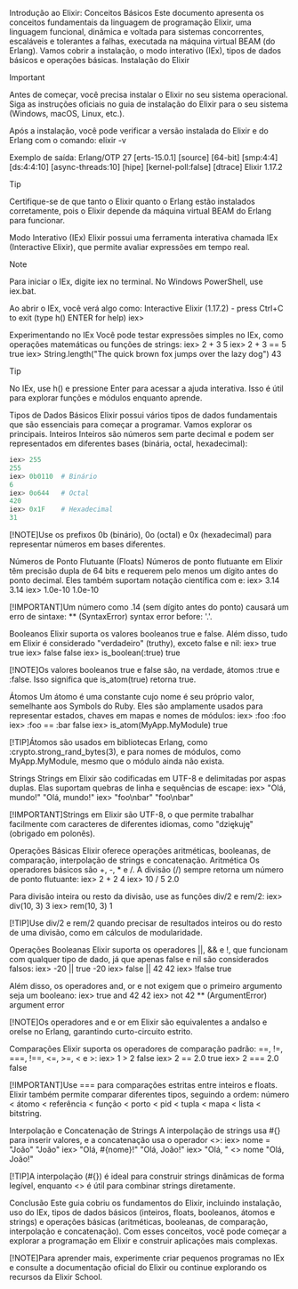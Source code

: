 Introdução ao Elixir: Conceitos Básicos
Este documento apresenta os conceitos fundamentais da linguagem de programação Elixir, uma linguagem funcional, dinâmica e voltada para sistemas concorrentes, escaláveis e tolerantes a falhas, executada na máquina virtual BEAM (do Erlang). Vamos cobrir a instalação, o modo interativo (IEx), tipos de dados básicos e operações básicas.
Instalação do Elixir

> [!IMPORTANT]
> Antes de começar, você precisa instalar o Elixir no seu sistema operacional. Siga as instruções oficiais no guia de instalação do Elixir para o seu sistema (Windows, macOS, Linux, etc.).

Após a instalação, você pode verificar a versão instalada do Elixir e do Erlang com o comando:
elixir -v

Exemplo de saída:
Erlang/OTP 27 [erts-15.0.1] [source] [64-bit] [smp:4:4] [ds:4:4:10] [async-threads:10] [hipe] [kernel-poll:false] [dtrace]
Elixir 1.17.2


> [!TIP]
> Certifique-se de que tanto o Elixir quanto o Erlang estão instalados corretamente, pois o Elixir depende da máquina virtual BEAM do Erlang para funcionar.

Modo Interativo (IEx)
Elixir possui uma ferramenta interativa chamada IEx (Interactive Elixir), que permite avaliar expressões em tempo real.

> [!NOTE]
> Para iniciar o IEx, digite iex no terminal. No Windows PowerShell, use iex.bat.

Ao abrir o IEx, você verá algo como:
Interactive Elixir (1.17.2) - press Ctrl+C to exit (type h() ENTER for help)
iex>

Experimentando no IEx
Você pode testar expressões simples no IEx, como operações matemáticas ou funções de strings:
iex> 2 + 3
5
iex> 2 + 3 == 5
true
iex> String.length("The quick brown fox jumps over the lazy dog")
43


> [!TIP] 
> No IEx, use h() e pressione Enter para acessar a ajuda interativa. Isso é útil para explorar funções e módulos enquanto aprende.

Tipos de Dados Básicos
Elixir possui vários tipos de dados fundamentais que são essenciais para começar a programar. Vamos explorar os principais.
Inteiros
Inteiros são números sem parte decimal e podem ser representados em diferentes bases (binária, octal, hexadecimal):
```elixir
iex> 255
255
iex> 0b0110  # Binário
6
iex> 0o644   # Octal
420
iex> 0x1F    # Hexadecimal
31
```

[!NOTE]Use os prefixos 0b (binário), 0o (octal) e 0x (hexadecimal) para representar números em bases diferentes.

Números de Ponto Flutuante (Floats)
Números de ponto flutuante em Elixir têm precisão dupla de 64 bits e requerem pelo menos um dígito antes do ponto decimal. Eles também suportam notação científica com e:
iex> 3.14
3.14
iex> 1.0e-10
1.0e-10


[!IMPORTANT]Um número como .14 (sem dígito antes do ponto) causará um erro de sintaxe: ** (SyntaxError) syntax error before: '.'.

Booleanos
Elixir suporta os valores booleanos true e false. Além disso, tudo em Elixir é considerado "verdadeiro" (truthy), exceto false e nil:
iex> true
true
iex> false
false
iex> is_boolean(:true)
true


[!NOTE]Os valores booleanos true e false são, na verdade, átomos :true e :false. Isso significa que is_atom(true) retorna true.

Átomos
Um átomo é uma constante cujo nome é seu próprio valor, semelhante aos Symbols do Ruby. Eles são amplamente usados para representar estados, chaves em mapas e nomes de módulos:
iex> :foo
:foo
iex> :foo == :bar
false
iex> is_atom(MyApp.MyModule)
true


[!TIP]Átomos são usados em bibliotecas Erlang, como :crypto.strong_rand_bytes(3), e para nomes de módulos, como MyApp.MyModule, mesmo que o módulo ainda não exista.

Strings
Strings em Elixir são codificadas em UTF-8 e delimitadas por aspas duplas. Elas suportam quebras de linha e sequências de escape:
iex> "Olá, mundo!"
"Olá, mundo!"
iex> "foo\nbar"
"foo\nbar"


[!IMPORTANT]Strings em Elixir são UTF-8, o que permite trabalhar facilmente com caracteres de diferentes idiomas, como "dziękuję" (obrigado em polonês).

Operações Básicas
Elixir oferece operações aritméticas, booleanas, de comparação, interpolação de strings e concatenação.
Aritmética
Os operadores básicos são +, -, * e /. A divisão (/) sempre retorna um número de ponto flutuante:
iex> 2 + 2
4
iex> 10 / 5
2.0

Para divisão inteira ou resto da divisão, use as funções div/2 e rem/2:
iex> div(10, 3)
3
iex> rem(10, 3)
1


[!TIP]Use div/2 e rem/2 quando precisar de resultados inteiros ou do resto de uma divisão, como em cálculos de modularidade.

Operações Booleanas
Elixir suporta os operadores ||, && e !, que funcionam com qualquer tipo de dado, já que apenas false e nil são considerados falsos:
iex> -20 || true
-20
iex> false || 42
42
iex> !false
true

Além disso, os operadores and, or e not exigem que o primeiro argumento seja um booleano:
iex> true and 42
42
iex> not 42
** (ArgumentError) argument error


[!NOTE]Os operadores and e or em Elixir são equivalentes a andalso e orelse no Erlang, garantindo curto-circuito estrito.

Comparações
Elixir suporta os operadores de comparação padrão: ==, !=, ===, !==, <=, >=, < e >:
iex> 1 > 2
false
iex> 2 == 2.0
true
iex> 2 === 2.0
false


[!IMPORTANT]Use === para comparações estritas entre inteiros e floats. Elixir também permite comparar diferentes tipos, seguindo a ordem: número < átomo < referência < função < porto < pid < tupla < mapa < lista < bitstring.

Interpolação e Concatenação de Strings
A interpolação de strings usa #{} para inserir valores, e a concatenação usa o operador <>:
iex> nome = "João"
"João"
iex> "Olá, #{nome}!"
"Olá, João!"
iex> "Olá, " <> nome
"Olá, João!"


[!TIP]A interpolação (#{}) é ideal para construir strings dinâmicas de forma legível, enquanto <> é útil para combinar strings diretamente.

Conclusão
Este guia cobriu os fundamentos do Elixir, incluindo instalação, uso do IEx, tipos de dados básicos (inteiros, floats, booleanos, átomos e strings) e operações básicas (aritméticas, booleanas, de comparação, interpolação e concatenação). Com esses conceitos, você pode começar a explorar a programação em Elixir e construir aplicações mais complexas.

[!NOTE]Para aprender mais, experimente criar pequenos programas no IEx e consulte a documentação oficial do Elixir ou continue explorando os recursos da Elixir School.
